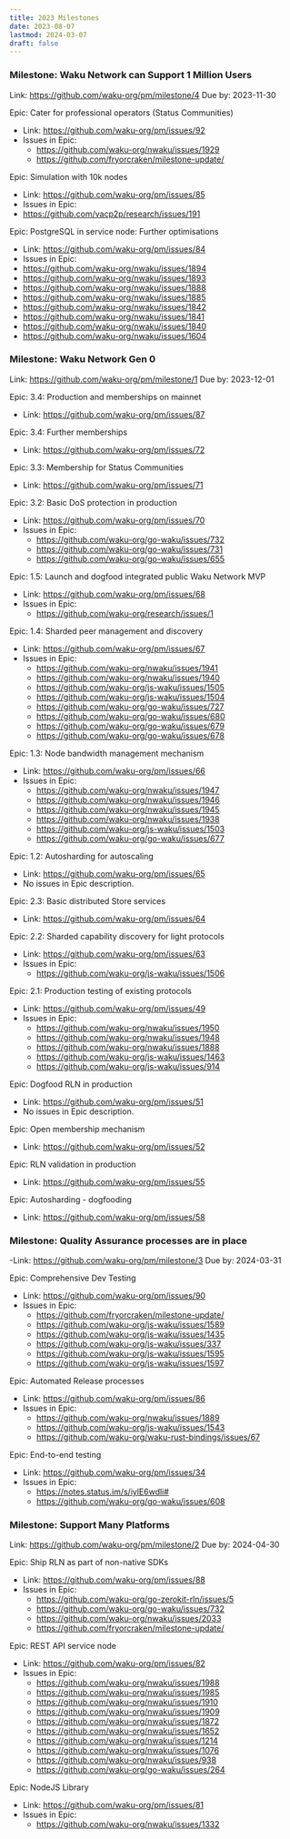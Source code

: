 ```yaml
---
title: 2023 Milestones
date: 2023-08-07
lastmod: 2024-03-07
draft: false
---
```

### Milestone: Waku Network can Support 1 Million Users
Link: https://github.com/waku-org/pm/milestone/4
Due by: 2023-11-30

Epic: Cater for professional operators (Status Communities)
- Link: https://github.com/waku-org/pm/issues/92
- Issues in Epic:
	- https://github.com/waku-org/nwaku/issues/1929
	- https://github.com/fryorcraken/milestone-update/

Epic: Simulation with 10k nodes
- Link: https://github.com/waku-org/pm/issues/85
- Issues in Epic:
- https://github.com/vacp2p/research/issues/191

Epic: PostgreSQL in service node: Further optimisations
- Link: https://github.com/waku-org/pm/issues/84
- Issues in Epic:
- https://github.com/waku-org/nwaku/issues/1894
- https://github.com/waku-org/nwaku/issues/1893
- https://github.com/waku-org/nwaku/issues/1888
- https://github.com/waku-org/nwaku/issues/1885
- https://github.com/waku-org/nwaku/issues/1842
- https://github.com/waku-org/nwaku/issues/1841
- https://github.com/waku-org/nwaku/issues/1840
- https://github.com/waku-org/nwaku/issues/1604

### Milestone: Waku Network Gen 0
Link: https://github.com/waku-org/pm/milestone/1
Due by: 2023-12-01

Epic: 3.4: Production and memberships on mainnet
- Link: https://github.com/waku-org/pm/issues/87

Epic: 3.4: Further memberships
- Link: https://github.com/waku-org/pm/issues/72

Epic: 3.3: Membership for Status Communities
- Link: https://github.com/waku-org/pm/issues/71

Epic: 3.2: Basic DoS protection in production
- Link: https://github.com/waku-org/pm/issues/70
- Issues in Epic:
	- https://github.com/waku-org/go-waku/issues/732
	- https://github.com/waku-org/go-waku/issues/731
	- https://github.com/waku-org/go-waku/issues/655

Epic: 1.5: Launch and dogfood integrated public Waku Network MVP
- Link: https://github.com/waku-org/pm/issues/68
- Issues in Epic:
	- https://github.com/waku-org/research/issues/1

Epic: 1.4: Sharded peer management and discovery
- Link: https://github.com/waku-org/pm/issues/67
- Issues in Epic:
	- https://github.com/waku-org/nwaku/issues/1941
	- https://github.com/waku-org/nwaku/issues/1940
	- https://github.com/waku-org/js-waku/issues/1505
	- https://github.com/waku-org/js-waku/issues/1504
	- https://github.com/waku-org/go-waku/issues/727
	- https://github.com/waku-org/go-waku/issues/680
	- https://github.com/waku-org/go-waku/issues/679
	- https://github.com/waku-org/go-waku/issues/678

Epic: 1.3: Node bandwidth management mechanism
- Link: https://github.com/waku-org/pm/issues/66
- Issues in Epic:
	- https://github.com/waku-org/nwaku/issues/1947
	- https://github.com/waku-org/nwaku/issues/1946
	- https://github.com/waku-org/nwaku/issues/1945
	- https://github.com/waku-org/nwaku/issues/1938
	- https://github.com/waku-org/js-waku/issues/1503
	- https://github.com/waku-org/go-waku/issues/677

Epic: 1.2: Autosharding for autoscaling
- Link: https://github.com/waku-org/pm/issues/65
- No issues in Epic description.

Epic: 2.3: Basic distributed Store services
- Link: https://github.com/waku-org/pm/issues/64


Epic: 2.2: Sharded capability discovery for light protocols
- Link: https://github.com/waku-org/pm/issues/63
- Issues in Epic:
	- https://github.com/waku-org/js-waku/issues/1506

Epic: 2.1: Production testing of existing protocols
- Link: https://github.com/waku-org/pm/issues/49
- Issues in Epic:
	- https://github.com/waku-org/nwaku/issues/1950
	- https://github.com/waku-org/nwaku/issues/1948
	- https://github.com/waku-org/nwaku/issues/1888
	- https://github.com/waku-org/js-waku/issues/1463
	- https://github.com/waku-org/js-waku/issues/914

Epic: Dogfood RLN in production
- Link: https://github.com/waku-org/pm/issues/51
- No issues in Epic description.

Epic: Open membership mechanism
- Link: https://github.com/waku-org/pm/issues/52

Epic: RLN validation in production
- Link: https://github.com/waku-org/pm/issues/55

Epic: Autosharding - dogfooding
- Link: https://github.com/waku-org/pm/issues/58

### Milestone: Quality Assurance processes are in place
-Link: https://github.com/waku-org/pm/milestone/3
Due by: 2024-03-31

  Epic: Comprehensive Dev Testing
- Link: https://github.com/waku-org/pm/issues/90
- Issues in Epic:
	- https://github.com/fryorcraken/milestone-update/
	- https://github.com/waku-org/js-waku/issues/1589
	- https://github.com/waku-org/js-waku/issues/1435
	- https://github.com/waku-org/js-waku/issues/337
	- https://github.com/waku-org/js-waku/issues/1595
	- https://github.com/waku-org/js-waku/issues/1597

Epic: Automated Release processes
- Link: https://github.com/waku-org/pm/issues/86
- Issues in Epic:
	- https://github.com/waku-org/nwaku/issues/1889
	- https://github.com/waku-org/js-waku/issues/1543
	- https://github.com/waku-org/waku-rust-bindings/issues/67

Epic: End-to-end testing
- Link: https://github.com/waku-org/pm/issues/34
- Issues in Epic:
	- https://notes.status.im/s/iylE6wdli#
	- https://github.com/waku-org/go-waku/issues/608

### Milestone: Support Many Platforms
Link: https://github.com/waku-org/pm/milestone/2
Due by: 2024-04-30

Epic: Ship RLN as part of non-native SDKs
- Link: https://github.com/waku-org/pm/issues/88
- Issues in Epic:
	- https://github.com/waku-org/go-zerokit-rln/issues/5
	- https://github.com/waku-org/go-waku/issues/732
	- https://github.com/waku-org/nwaku/issues/2033
	- https://github.com/fryorcraken/milestone-update/

Epic: REST API service node
- Link: https://github.com/waku-org/pm/issues/82
- Issues in Epic:
	- https://github.com/waku-org/nwaku/issues/1988
	- https://github.com/waku-org/nwaku/issues/1985
	- https://github.com/waku-org/nwaku/issues/1910
	- https://github.com/waku-org/nwaku/issues/1909
	- https://github.com/waku-org/nwaku/issues/1872
	- https://github.com/waku-org/nwaku/issues/1652
	- https://github.com/waku-org/nwaku/issues/1214
	- https://github.com/waku-org/nwaku/issues/1076
	- https://github.com/waku-org/nwaku/issues/938
	- https://github.com/waku-org/go-waku/issues/264

Epic: NodeJS Library
- Link: https://github.com/waku-org/pm/issues/81
- Issues in Epic:
	- https://github.com/waku-org/nwaku/issues/1332